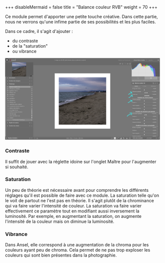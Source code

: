 +++
disableMermaid = false
title = "Balance couleur RVB"
weight = 70
+++

Ce module  permet d'apporter  une petite  touche créative.  Dans cette
partie, nous  ne verrons qu'une  infime partie de ses  possibilités et
les plus faciles.

Dans ce cadre, il s'agit d'ajouter :
* du contraste
* de la "saturation"
* ou vibrance

![Vue chambre noire](balance.png?classes=shadow&height=500px)

### Contraste
Il suffit  de jouer avec la  réglette idoine sur l'onglet  Maître pour
l'augmenter si souhaité.

### Saturation

Un peu de théorie est  nécessaire avant pour comprendre les différents
réglages qu'il est possible de faire avec ce module.
La  saturation  telle  qu'on  le  voit de  partout  ne  l'est  pas  en
théorie.  Il s'agit  plutôt  de  la chrominance  qui  va faire  varier
l'intensité de couleur. La saturation va faire varier effectivement ce
paramètre  tout  en modifiant  aussi  inversement  la luminosité.  Par
exemple, en  augmentant la saturation,  on augmente l'intensité  de la
couleur mais on diminue la luminosité.

### Vibrance
Dans Ansel, elle correspond à une augmentation de la chroma pour
les couleurs ayant peu de chroma.  Cela permet de ne pas trop exploser
les couleurs qui sont bien présentes dans la photographie.
